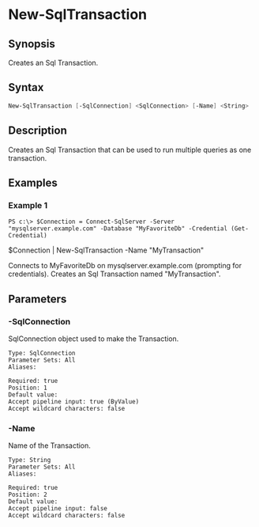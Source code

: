# New-SqlTransaction

## Synopsis

Creates an Sql Transaction.

## Syntax


```powershell
New-SqlTransaction [-SqlConnection] <SqlConnection> [-Name] <String> 
```

## Description

Creates an Sql Transaction that can be used to run multiple queries as one transaction.

## Examples

### Example 1

```
PS c:\> $Connection = Connect-SqlServer -Server "mysqlserver.example.com" -Database "MyFavoriteDb" -Credential (Get-Credential)
```


$Connection | New-SqlTransaction -Name "MyTransaction"

Connects to MyFavoriteDb on mysqlserver.example.com (prompting for credentials).
Creates an Sql Transaction named "MyTransaction".










## Parameters

### -SqlConnection

SqlConnection object used to make the Transaction.

```asciidoc
Type: SqlConnection
Parameter Sets: All
Aliases: 

Required: true
Position: 1
Default value: 
Accept pipeline input: true (ByValue)
Accept wildcard characters: false
```
### -Name

Name of the Transaction.

```asciidoc
Type: String
Parameter Sets: All
Aliases: 

Required: true
Position: 2
Default value: 
Accept pipeline input: false
Accept wildcard characters: false
```


